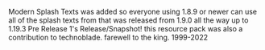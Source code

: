 Modern Splash Texts was added so everyone using 1.8.9 or newer can use all of the
splash texts from that was released from 1.9.0 all the way up to 1.19.3 Pre Release 1's Release/Snapshot!
this resource pack was also a contribution to technoblade. farewell to the king. 1999-2022